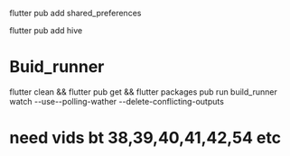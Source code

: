 flutter pub add shared_preferences

flutter pub add hive



# Buid_runner 

flutter clean && flutter pub get && flutter packages pub run build_runner watch --use--polling-wather --delete-conflicting-outputs



# need vids bt 38,39,40,41,42,54 etc
